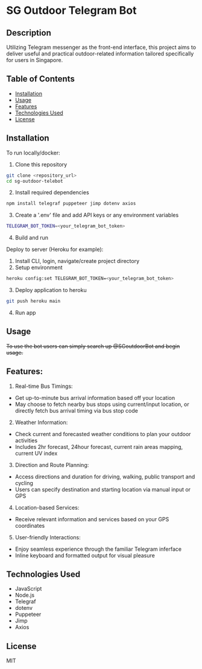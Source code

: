 # SG Outdoor Telegram Bot

## Description

Utilizing Telegram messenger as the front-end interface, this project aims to deliver useful and practical outdoor-related information tailored specifically for users in Singapore.

## Table of Contents

- [Installation](#installation)
- [Usage](#usage)
- [Features](#features)
- [Technologies Used](#technologies-used)
- [License](#license)

## Installation

To run locally/docker:
1. Clone this repository
```bash
git clone <repository_url>
cd sg-outdoor-telebot
```
2. Install required dependencies
```bash
npm install telegraf puppeteer jimp dotenv axios
```
3. Create a '.env' file and add API keys or any environment variables
```bash
TELEGRAM_BOT_TOKEN=<your_telegram_bot_token>
```
4. Build and run

Deploy to server (Heroku for example):
1. Install CLI, login, navigate/create project directory
2. Setup environment
```bash
heroku config:set TELEGRAM_BOT_TOKEN=<your_telegram_bot_token>
```
3. Deploy application to heroku
```bash
git push heroku main
```
4. Run app

## Usage

~~To use the bot users can simply search up @SGoutdoorBot and begin usage.~~

## Features:
1. Real-time Bus Timings:
 - Get up-to-minute bus arrival information based off your location
 - May choose to fetch nearby bus stops using current/input location, or directly fetch bus arrival timing via bus stop code

2. Weather Information:
 - Check current and forecasted weather conditions to plan your outdoor activities
 - Includes 2hr forecast, 24hour forecast, current rain areas mapping, current UV index

3. Direction and Route Planning:
 - Access directions and duration for driving, walking, public transport and cycling
 - Users can specify destination and starting location via manual input or GPS

4. Location-based Services:
 - Receive relevant information and services based on your GPS coordinates

5. User-friendly Interactions:
 - Enjoy seamless experience through the familiar Telegram inferface
 - Inline keyboard and formatted output for visual pleasure

## Technologies Used

- JavaScript
- Node.js
- Telegraf
- dotenv
- Puppeteer
- Jimp
- Axios

## License

MIT